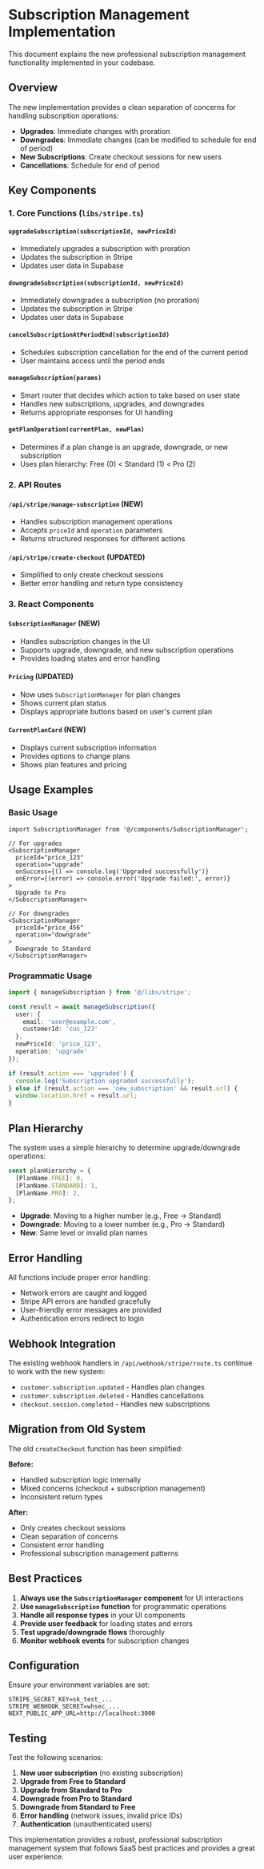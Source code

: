 # Subscription Management Implementation

This document explains the new professional subscription management functionality implemented in your codebase.

## Overview

The new implementation provides a clean separation of concerns for handling subscription operations:

- **Upgrades**: Immediate changes with proration
- **Downgrades**: Immediate changes (can be modified to schedule for end of period)
- **New Subscriptions**: Create checkout sessions for new users
- **Cancellations**: Schedule for end of period

## Key Components

### 1. Core Functions (`libs/stripe.ts`)

#### `upgradeSubscription(subscriptionId, newPriceId)`
- Immediately upgrades a subscription with proration
- Updates the subscription in Stripe
- Updates user data in Supabase

#### `downgradeSubscription(subscriptionId, newPriceId)`
- Immediately downgrades a subscription (no proration)
- Updates the subscription in Stripe
- Updates user data in Supabase

#### `cancelSubscriptionAtPeriodEnd(subscriptionId)`
- Schedules subscription cancellation for the end of the current period
- User maintains access until the period ends

#### `manageSubscription(params)`
- Smart router that decides which action to take based on user state
- Handles new subscriptions, upgrades, and downgrades
- Returns appropriate responses for UI handling

#### `getPlanOperation(currentPlan, newPlan)`
- Determines if a plan change is an upgrade, downgrade, or new subscription
- Uses plan hierarchy: Free (0) < Standard (1) < Pro (2)

### 2. API Routes

#### `/api/stripe/manage-subscription` (NEW)
- Handles subscription management operations
- Accepts `priceId` and `operation` parameters
- Returns structured responses for different actions

#### `/api/stripe/create-checkout` (UPDATED)
- Simplified to only create checkout sessions
- Better error handling and return type consistency

### 3. React Components

#### `SubscriptionManager` (NEW)
- Handles subscription changes in the UI
- Supports upgrade, downgrade, and new subscription operations
- Provides loading states and error handling

#### `Pricing` (UPDATED)
- Now uses `SubscriptionManager` for plan changes
- Shows current plan status
- Displays appropriate buttons based on user's current plan

#### `CurrentPlanCard` (NEW)
- Displays current subscription information
- Provides options to change plans
- Shows plan features and pricing

## Usage Examples

### Basic Usage

```tsx
import SubscriptionManager from '@/components/SubscriptionManager';

// For upgrades
<SubscriptionManager
  priceId="price_123"
  operation="upgrade"
  onSuccess={() => console.log('Upgraded successfully')}
  onError={(error) => console.error('Upgrade failed:', error)}
>
  Upgrade to Pro
</SubscriptionManager>

// For downgrades
<SubscriptionManager
  priceId="price_456"
  operation="downgrade"
>
  Downgrade to Standard
</SubscriptionManager>
```

### Programmatic Usage

```typescript
import { manageSubscription } from '@/libs/stripe';

const result = await manageSubscription({
  user: {
    email: 'user@example.com',
    customerId: 'cus_123'
  },
  newPriceId: 'price_123',
  operation: 'upgrade'
});

if (result.action === 'upgraded') {
  console.log('Subscription upgraded successfully');
} else if (result.action === 'new_subscription' && result.url) {
  window.location.href = result.url;
}
```

## Plan Hierarchy

The system uses a simple hierarchy to determine upgrade/downgrade operations:

```typescript
const planHierarchy = {
  [PlanName.FREE]: 0,
  [PlanName.STANDARD]: 1,
  [PlanName.PRO]: 2,
};
```

- **Upgrade**: Moving to a higher number (e.g., Free → Standard)
- **Downgrade**: Moving to a lower number (e.g., Pro → Standard)
- **New**: Same level or invalid plan names

## Error Handling

All functions include proper error handling:

- Network errors are caught and logged
- Stripe API errors are handled gracefully
- User-friendly error messages are provided
- Authentication errors redirect to login

## Webhook Integration

The existing webhook handlers in `/api/webhook/stripe/route.ts` continue to work with the new system:

- `customer.subscription.updated` - Handles plan changes
- `customer.subscription.deleted` - Handles cancellations
- `checkout.session.completed` - Handles new subscriptions

## Migration from Old System

The old `createCheckout` function has been simplified:

**Before:**
- Handled subscription logic internally
- Mixed concerns (checkout + subscription management)
- Inconsistent return types

**After:**
- Only creates checkout sessions
- Clean separation of concerns
- Consistent error handling
- Professional subscription management patterns

## Best Practices

1. **Always use the `SubscriptionManager` component** for UI interactions
2. **Use `manageSubscription` function** for programmatic operations
3. **Handle all response types** in your UI components
4. **Provide user feedback** for loading states and errors
5. **Test upgrade/downgrade flows** thoroughly
6. **Monitor webhook events** for subscription changes

## Configuration

Ensure your environment variables are set:

```env
STRIPE_SECRET_KEY=sk_test_...
STRIPE_WEBHOOK_SECRET=whsec_...
NEXT_PUBLIC_APP_URL=http://localhost:3000
```

## Testing

Test the following scenarios:

1. **New user subscription** (no existing subscription)
2. **Upgrade from Free to Standard**
3. **Upgrade from Standard to Pro**
4. **Downgrade from Pro to Standard**
5. **Downgrade from Standard to Free**
6. **Error handling** (network issues, invalid price IDs)
7. **Authentication** (unauthenticated users)

This implementation provides a robust, professional subscription management system that follows SaaS best practices and provides a great user experience. 